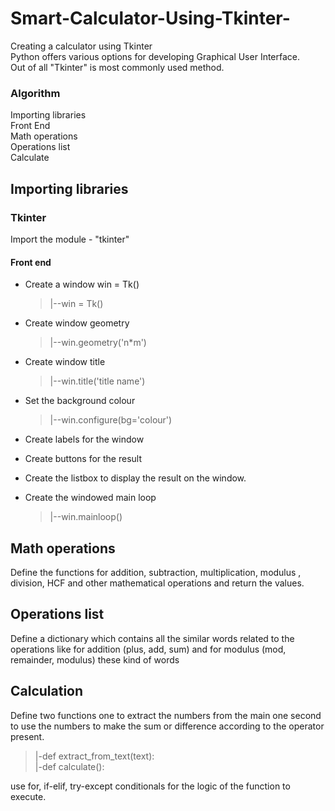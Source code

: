 # Smart-Calculator-Using-Tkinter-
Creating a calculator using Tkinter</br>
Python offers various options for developing Graphical User Interface. </br>
Out of all  "Tkinter" is most commonly used method.</br>
### Algorithm
Importing libraries</br>
Front End </br> 
Math operations</br>
Operations list</br>
Calculate</br>
## Importing libraries
### Tkinter
Import the module - "tkinter"</br>
#### Front end
* Create a window win = Tk()</br>
   > |--win = Tk() <br/>
* Create window geometry
   > |--win.geometry('n*m') <br/> 
 
* Create window title 
   > |--win.title('title name')  <br/>
* Set the background colour
   > |--win.configure(bg='colour') <br/>
* Create labels for the window
* Create buttons for the result 
* Create the listbox to display the result on the window.
* Create the windowed main loop
   > |--win.mainloop() <br/>
   
## Math operations
   Define the functions for addition, subtraction, multiplication, modulus , division, HCF and other mathematical operations and return the values.
   
## Operations list
   Define a dictionary  which contains all the similar words related to the operations like for addition  (plus, add, sum)  and for modulus  (mod, remainder, modulus) these kind of words
   
   ## Calculation
   Define two functions one to extract the numbers from the main one second to use the numbers to make the sum or difference according to the operator present.
   > |-def extract_from_text(text): <br/>
   > |-def calculate(): <br/>
   
   use for, if-elif, try-except conditionals for the logic of the function to execute. 

